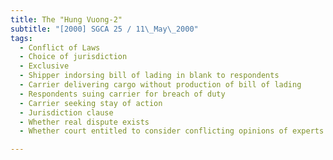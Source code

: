 ```yaml
---
title: The "Hung Vuong-2" 
subtitle: "[2000] SGCA 25 / 11\_May\_2000"
tags:
  - Conflict of Laws
  - Choice of jurisdiction
  - Exclusive
  - Shipper indorsing bill of lading in blank to respondents
  - Carrier delivering cargo without production of bill of lading
  - Respondents suing carrier for breach of duty
  - Carrier seeking stay of action
  - Jurisdiction clause
  - Whether real dispute exists
  - Whether court entitled to consider conflicting opinions of experts on foreign law

---
```


